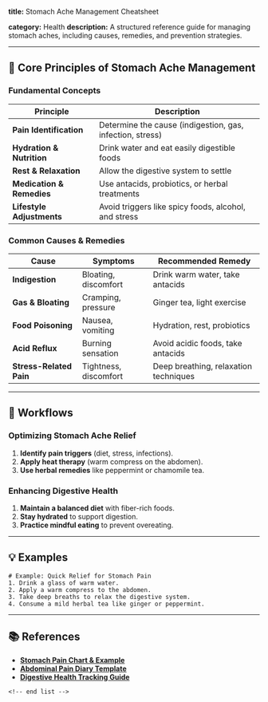 **title:** Stomach Ache Management Cheatsheet

**category:** Health
**description:** A structured reference guide for managing stomach aches, including causes, remedies, and prevention strategies.

---

## 🏥 **Core Principles of Stomach Ache Management**

### **Fundamental Concepts**

| Principle                       | Description                                               |
| ------------------------------- | --------------------------------------------------------- |
| **Pain Identification**   | Determine the cause (indigestion, gas, infection, stress) |
| **Hydration & Nutrition** | Drink water and eat easily digestible foods               |
| **Rest & Relaxation**     | Allow the digestive system to settle                      |
| **Medication & Remedies** | Use antacids, probiotics, or herbal treatments            |
| **Lifestyle Adjustments** | Avoid triggers like spicy foods, alcohol, and stress      |

### **Common Causes & Remedies**

| Cause                         | Symptoms              | Recommended Remedy                    |
| ----------------------------- | --------------------- | ------------------------------------- |
| **Indigestion**         | Bloating, discomfort  | Drink warm water, take antacids       |
| **Gas & Bloating**      | Cramping, pressure    | Ginger tea, light exercise            |
| **Food Poisoning**      | Nausea, vomiting      | Hydration, rest, probiotics           |
| **Acid Reflux**         | Burning sensation     | Avoid acidic foods, take antacids     |
| **Stress-Related Pain** | Tightness, discomfort | Deep breathing, relaxation techniques |

---

## 🔄 **Workflows**

### **Optimizing Stomach Ache Relief**

1. **Identify pain triggers** (diet, stress, infections).
2. **Apply heat therapy** (warm compress on the abdomen).
3. **Use herbal remedies** like peppermint or chamomile tea.

### **Enhancing Digestive Health**

1. **Maintain a balanced diet** with fiber-rich foods.
2. **Stay hydrated** to support digestion.
3. **Practice mindful eating** to prevent overeating.

---

## 💡 **Examples**

```plaintext
# Example: Quick Relief for Stomach Pain
1. Drink a glass of warm water.  
2. Apply a warm compress to the abdomen.  
3. Take deep breaths to relax the digestive system.  
4. Consume a mild herbal tea like ginger or peppermint.  
```

---

## 📚 **References**

- **[Stomach Pain Chart &amp; Example](https://www.carepatron.com/templates/stomach-pain-chart)**
- **[Abdominal Pain Diary Template](https://www.templateroller.com/template/212763/abdominal-pain-diary-template.html)**
- **[Digestive Health Tracking Guide](https://badgut.org/information-centre/a-z-digestive-topics/bullet-journal/)**

```
<!-- end list -->
```
